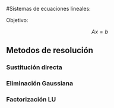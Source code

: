 #Sistemas de ecuaciones lineales:

Objetivo: 

$$ A x = b$$


## Metodos de resolución


### Sustitución directa


### Eliminación Gaussiana


### Factorización LU
